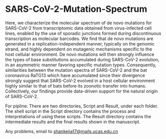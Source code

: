# SARS-CoV-2-Mutation-Spectrum
Here, we characterize the molecular spectrum of de novo mutations for SARS-CoV-2 from transcriptomic data obtained from virus-infected cell lines, enabled by the use of sporadic junctions formed during discontinuous transcription as molecular barcodes. We find that de novo mutations are generated in a replication-independent manner, typically on the genomic strand, and highly dependent on mutagenic mechanisms specific to the host cellular environment. De novo mutations will then strongly influence the types of base substitutions accumulated during SARS-CoV-2 evolution, in an asymmetric manner favoring specific mutation types. Consequently, similarities between the mutation spectra of SARS-CoV-2 and the bat coronavirus RaTG13 which have accumulated since their divergence strongly suggest that SARS-CoV-2 evolved in a host cellular environment highly similar to that of bats before its zoonotic transfer into humans. Collectively, our findings provide data-driven support for the natural origin of SARS-CoV-2.

For pipline:
There are two directories, Script and Result, under each folder. 
The shell script in the Script directory contains the process and interpretations of using these scripts. 
The Result directory contains the intermediate results and the final results shown in the manuscript.

Any problems, email to shankejia17@mails.ucas.edu.cn
